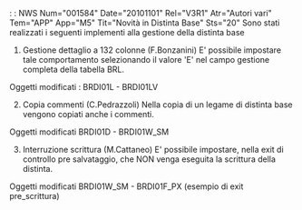  :  : NWS Num="001584" Date="20101101" Rel="V3R1" Atr="Autori vari" Tem="APP" App="M5" Tit="Novità in Distinta Base" Sts="20"
Sono stati realizzati i seguenti implementi alla gestione della distinta base 

1) Gestione dettaglio a 132 colonne (F.Bonzanini)
E' possibile impostare tale comportamento selezionando il valore 'E' nel campo gestione completa della tabella BRL.

Oggetti modificati : 
BRDI01L - BRDI01LV


2) Copia commenti (C.Pedrazzoli)
Nella copia di un legame di distinta base vengono copiati anche i commenti.

Oggetti modificati
BRDI01D - BRDI01W_SM


3) Interruzione scrittura (M.Cattaneo)
E' possibile impostare, nella exit di controllo pre salvataggio, che NON venga eseguita la scrittura
della distinta.

Oggetti modificati
BRDI01W_SM - BRDI01F_PX (esempio di exit pre_scrittura)
